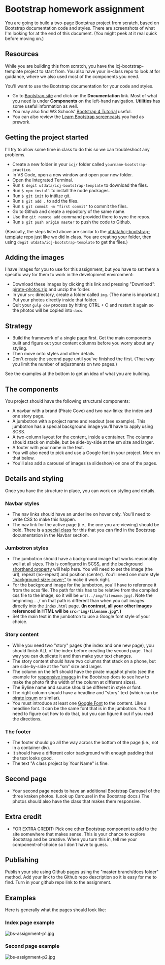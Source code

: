 # Bootstrap homework assignment

You are going to build a two-page Bootstrap project from scratch, based on Bootstrap documentation code and styles. There are screenshots of what I'm looking for at the end of this document. (You might peek at it real quick before moving on.)

## Resources

While you are building this from scratch, you have the icj-bootstrap-template project to start from. You also have your in-class repo to look at for guidance, where we also used most of the components you need.

You'll want to use the Bootstrap documentation for your code and styles.

- Go to [Bootstrap site](https://getbootstrap.com/) and click on the **Documentation** link. Most of what you need is under **Components** on the left-hand navigation. **Utilities** has some useful information as well.
- You may also find W3 Schools' [Bootstrap 4 Tutorial](https://www.w3schools.com/bootstrap4/) useful.
- You can also review the [Learn Bootstrap screencasts](https://scrimba.com/g/gbootstrap4) you had as prework.

## Getting the project started

I'll try to allow some time in class to do this so we can troubleshoot any problems.

- Create a new folder in your `icj/` folder called `yourname-bootstrap-practice`.
- In VS Code, open a new window and open your new folder.
- Open the Integrated Terminal.
- Run `$ degit utdata/icj-bootstrap-template` to download the files.
- Run `$ npm install` to install the node packages.
- Run `$ git init` to intilize git.
- Run `$ git add .` to add the files.
- Run `$ git commit -m "first commit"` to commit the files.
- Go to Github and create a repository of the same name.
- Use the `git remote add` command provided there to sync the repos.
- Run `$ git push origin master` to push the code to Github.

(Basically, the steps listed above are similar to  the [utdata/icj-bootstrap-template](https://github.com/utdata/icj-bootstrap-template) repo just like we did in class. You are creating your folder, then using `degit utdata/icj-bootstrap-template` to get the files.)

## Adding the images

I have images for you to use for this assignment, but you have to set them a specific way for them to work in the development environment:

- Download these images by clicking this link and pressing "Download": [pirate-photos.zip](pirate-photos.zip) and unzip the folder.
- In your `src` directory, create a folder called `img`. (The name is important.) Put your photos directly inside that folder.
- Quit your `gulp dev` process by hitting CTRL + C and restart it again so the photos will be copied into `docs`.

## Strategy

- Build the framework of a single page first. Get the main components built and figure out your content columns before you worry about any styling.
- Then move onto styles and other details.
- Don't create the second page until you've finished the first. (That way you limit the number of adjustments on two pages.)

See the examples at the bottom to get an idea of what you are building.

## The components

You project should have the following structural components:

- A navbar with a brand (Pirate Cove) and two nav-links: the index and one story page.
- A jumbotron with a project name and readout (see example). This jumbotron has a special background image you'll have to apply using SCSS.
- A two-column layout for the content, inside a container. The columns should stack on mobile, but be side-by-side at the sm size and larger.
- A footer with your name in the text.
- You will also need to pick and use a Google font in your project. More on that below.
- You'll also add a carousel of images (a slideshow) on one of the pages.

## Details and styling

Once you have the structure in place, you can work on styling and details.

### Navbar styles

- The nav links should have an underline on hover only. You'll need to write CSS to make this happen.
- The nav link for the active page (i.e., the one you are viewing) should be bold. There is a [special class](https://getbootstrap.com/docs/4.4/components/navbar/#nav) for this that you can find in the Bootstrap documentation in the Navbar section.

### Jumbotron styles

- The jumbotron should have a background image that works reasonably well at all sizes. This is configured in SCSS, and the [background shorthand property](https://www.w3schools.com/css/css_background_shorthand.asp) will help here. You will need to set the image (the url), repeat (no-repeat) and position (center). You'll need one more style ["background-size: cover;"](https://www.w3schools.com/cssref/css3_pr_background-size.asp) to make it work right.
- For the background image for the jumbotron, you'll have to reference it from the scss file. The path for this has to be relative from the compiled css file to the image, so it will be `url(../img/filename.jpg)`. Note the beginning `../` on that path is different than when you call images directly into the `index.html` page. **(In contrast, all your other images referenced in HTML will be `src="img/filename.jpg"`.)**
- Set the main text in the jumbotron to use a Google font style of your choice.

### Story content

- While you need two "story" pages (the index and one new page), you should finish ALL of the index before creating the second page. That way you can duplicate it and then make your text changes.
- The story content should have two columns that stack on a phone, but are side-by-side at the "sm" size and larger.
- The column on the left should have the pirate mugshot photo (see the example for [responsive images](https://getbootstrap.com/docs/4.4/content/images/#responsive-images) in the Bootstrap docs to see how to make the photo fit the width of the column at different sizes).
- The Byline name and source should be different in style or font.
- The right column should have a headline and "story" text (which can be [pirate ipsum](https://pirateipsum.me/) or similar).
- You must introduce at least one [Google Font](https://fonts.google.com/) to the content. Like a headline font. It can be the same font that is in the jumbotron. You'll need to figure out how to do that, but you can figure it out if you read the directions.

### The footer

- The footer should go all the way across the bottom of the page (i.e., not in a container div).
- It should have a different color background with enough padding that the text looks good.
- The text "A class project by Your Name" is fine. 

## Second page

- Your second page needs to have an additional Bootstrap Carousel of the three kraken photos. (Look up Carousel in the Bootstrap docs.) The photos should also have the class that makes them responsive.

## Extra credit

- FOR EXTRA CREDIT: Pick one other Bootstrap component to add to the site somewhere that makes sense. This is your chance to explore Bootstrap and be creative. When you turn this in, tell me your component-of-choice so I don't have to guess.

## Publishing

Publish your site using Github pages using the "master branch/docs folder" method. Add your link to the Github repo description so it is easy for me to find. Turn in your github repo link to the assignment.

## Examples

Here is generally what the pages should look like:

### Index page example

![bs-assignment-p1.jpg](../images/bs-assignment-p1.jpg)

### Second page example

![bs-assignment-p2.jpg](../images/bs-assignment-p2.jpg)
